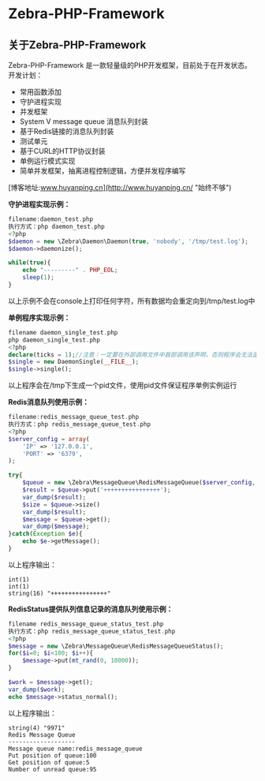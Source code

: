 Zebra-PHP-Framework
===================
关于Zebra-PHP-Framework
---------------
Zebra-PHP-Framework 是一款轻量级的PHP开发框架，目前处于在开发状态。
开发计划：
+ 常用函数添加
+ 守护进程实现
+ 并发框架
+ System V message queue 消息队列封装
+ 基于Redis链接的消息队列封装
+ 测试单元
+ 基于CURL的HTTP协议封装
+ 单例运行模式实现
+ 简单并发框架，抽离进程控制逻辑，方便并发程序编写

[博客地址:www.huyanping.cn](http://www.huyanping.cn/ "始终不够")

**守护进程实现示例：**
```php
filename:daemon_test.php
执行方式：php daemon_test.php
<?php
$daemon = new \Zebra\Daemon\Daemon(true, 'nobody', '/tmp/test.log');
$daemon->daemonize();

while(true){
    echo "---------" . PHP_EOL;
    sleep(1);
}
```
以上示例不会在console上打印任何字符，所有数据均会重定向到/tmp/test.log中


**单例程序实现示例：**
```php
filename daemon_single_test.php
php daemon_single_test.php
<?php
declare(ticks = 1);//注意：一定要在外部调用文件中首部调用该声明，否则程序会无法监听到信号量
$single = new DaemonSingle(__FILE__);
$single->single();
```
以上程序会在/tmp下生成一个pid文件，使用pid文件保证程序单例实例运行

**Redis消息队列使用示例：**
```php
filename:redis_message_queue_test.php
执行方式：php redis_message_queue_test.php
<?php
$server_config = array(
    'IP' => '127.0.0.1',
    'PORT' => '6379',
);

try{
    $queue = new \Zebra\MessageQueue\RedisMessageQueue($server_config, 'test');
    $result = $queue->put('++++++++++++++++');
    var_dump($result);
    $size = $queue->size()
    var_dump($result);
    $message = $queue->get();
    var_dump($message);
}catch(Exception $e){
    echo $e->getMessage();
}
```
以上程序输出：
```
int(1)
int(1)
string(16) "++++++++++++++++"
```

**RedisStatus提供队列信息记录的消息队列使用示例：**
```php
filename redis_message_queue_status_test.php
执行方式：php redis_message_queue_status_test.php
<?php
$message = new \Zebra\MessageQueue\RedisMessageQueueStatus();
for($i=0; $i<100; $i++){
    $message->put(mt_rand(0, 10000));
}

$work = $message->get();
var_dump($work);
echo $message->status_normal();
```
以上程序输出：
```
string(4) "9971"
Redis Message Queue
-------------------
Message queue name:redis_message_queue
Put position of queue:100
Get position of queue:5
Number of unread queue:95
```



